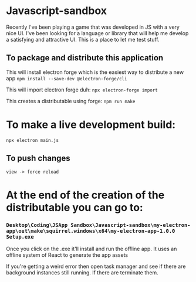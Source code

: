 # Javascript-sandbox

Recently I've been playing a game that was developed in JS with a very nice UI. I've been looking for a language or library that will help me develop a satisfying and attractive UI. This is a place to let me test stuff.

## To package and distribute this application

This will install electron forge which is the easiest way to distribute a new app
`npm install --save-dev @electron-forge/cli`

This will import electron forge duh:
`npx electron-forge import`

This creates a distributable using forge:
`npm run make`

# To make a live development build:

`npx electron main.js`

## To push changes

`view -> force reload`

# At the end of the creation of the distributable you can go to:

### `Desktop\Coding\JSApp Sandbox\Javascript-sandbox\my-electron-app\out\make\squirrel.windows\x64\my-electron-app-1.0.0 Setup.exe`

Once you click on the .exe it'll install and run the offline app. It uses an offline system of React to generate the app assets

If you're getting a weird error then open task manager and see if there are background instances still running. If there are terminate them.
